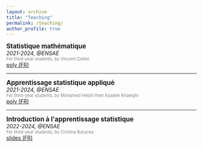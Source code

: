 ```yaml
---
layout: archive
title: "Teaching"
permalink: /teaching/
author_profile: true
---
```



<span style="font-size:1.2em; ">**Statistique mathématique**</span>  
*2021-2024, @ENSAE*  
<span style="color:grey; font-size:0.8em; ">For third-year students, by Vincent Cottet</span>  
[poly (FR)](../files/poly_SM.pdf)

***

<span style="font-size:1.2em; ">**Apprentissage statistique appliqué**</span>  
*2021-2024, @ENSAE*  
<span style="color:grey; font-size:0.8em; ">For third-year students, by Mohamed Hebiri then Azadeh Khaleghi</span>  
[poly (FR)](../files/poly_ASA.pdf)

***

<span style="font-size:1.2em; ">**Introduction à l'apprentissage statistique**</span>  
*2022-2024, @ENSAE*  
<span style="color:grey; font-size:0.8em; ">For third-year students, by Cristina Butucea</span>  
[slides (FR)](../files/slides_introAS.pdf)
